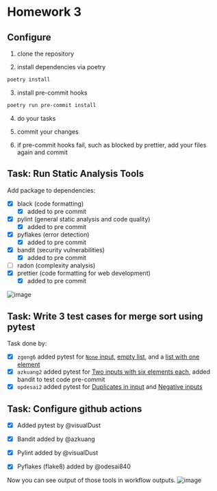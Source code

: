 # Homework 3

## Configure

1. clone the repository

2. install dependencies via poetry

```bash
poetry install
```

3. install pre-commit hooks

```bash
poetry run pre-commit install
```

4. do your tasks

5. commit your changes
6. if pre-commit hooks fail, such as blocked by prettier, add your files again and commit

## Task: Run Static Analysis Tools

Add package to dependencies:

- [x] black (code formatting)
  - [x] added to pre commit
- [x] pylint (general static analysis and code quality)
  - [x] added to pre commit
- [x] pyflakes (error detection)
  - [x] added to pre commit
- [x] bandit (security vulnerabilities)
  - [x] added to pre commit
- [ ] radon (complexity analysis)
- [x] prettier (code formatting for web development)
  - [x] added to pre commit

![image](https://github.com/user-attachments/assets/0da62c59-e1e2-44d6-afb8-98b4f69511d5)

## Task: Write 3 test cases for merge sort using pytest

Task done by:

- [x] `zgong6` added pytest for [`None` input](tests/test_none_input.py), [empty list](tests/test_empty_input.py), and a [list with one element](tests/test_single_element_input.py)
- [x] `azkuang2` added pytest for [Two inputs with six elements each](tests/test_six_elements.py), added bandit to test code pre-commit
- [x] `opdesai2` added pytest for [Duplicates in input](tests/test_duplicate_input.py) and [Negative inputs](tests/test_negative_input.py)

## Task: Configure github actions

- [x] Added pytest by @visualDust
- [x] Bandit added by @azkuang
- [x] Pylint added by @visualDust
- [x] Pyflakes (flake8) added by @odesai840


Now you can see output of those tools in workflow outputs.
![image](https://github.com/user-attachments/assets/3274ec8f-b038-4ce9-acd6-10a2f8801de1)
